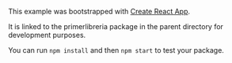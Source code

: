 This example was bootstrapped with [Create React App](https://github.com/facebook/create-react-app).

It is linked to the primerlibreria package in the parent directory for development purposes.

You can run `npm install` and then `npm start` to test your package.
